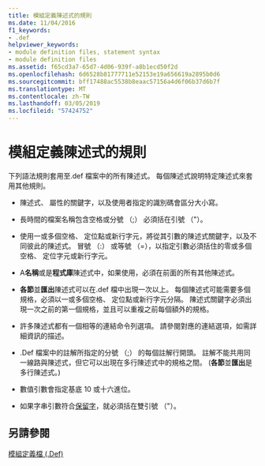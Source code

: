 ```yaml
---
title: 模組定義陳述式的規則
ms.date: 11/04/2016
f1_keywords:
- .def
helpviewer_keywords:
- module definition files, statement syntax
- module definition files
ms.assetid: f65cd3a7-65d7-4d06-939f-a8b1ecd50f2d
ms.openlocfilehash: 6d6528b81777711e52153e19a656619a2895b0d6
ms.sourcegitcommit: bff17488ac5538b8eaac57156a4d6f06b37d6b7f
ms.translationtype: MT
ms.contentlocale: zh-TW
ms.lasthandoff: 03/05/2019
ms.locfileid: "57424752"
---
```

# <a name="rules-for-module-definition-statements"></a>模組定義陳述式的規則

下列語法規則套用至.def 檔案中的所有陳述式。 每個陳述式說明特定陳述式來套用其他規則。

- 陳述式、 屬性的關鍵字，以及使用者指定的識別碼會區分大小寫。

- 長時間的檔案名稱包含空格或分號 （;） 必須括在引號 （"）。

- 使用一或多個空格、 定位點或新行字元，將從其引數的陳述式關鍵字，以及不同彼此的陳述式。 冒號 （:） 或等號 （=），以指定引數必須括住的零或多個空格、 定位字元或新行字元。

- A**名稱**或是**程式庫**陳述式中，如果使用，必須在前面的所有其他陳述式。

- **各節**並**匯出**陳述式可以在.def 檔中出現一次以上。 每個陳述式可能需要多個規格，必須以一或多個空格、 定位點或新行字元分隔。 陳述式關鍵字必須出現一次之前的第一個規格，並且可以重複之前每個額外的規格。

- 許多陳述式都有一個相等的連結命令列選項。 請參閱對應的連結選項，如需詳細資訊的描述。

- .Def 檔案中的註解所指定的分號 （;） 的每個註解行開頭。 註解不能共用同一線路與陳述式，但它可以出現在多行陳述式中的規格之間。 (**各節**並**匯出**是多行陳述式。)

- 數值引數會指定基底 10 或十六進位。

- 如果字串引數符合[保留字](../../build/reference/reserved-words.md)，就必須括在雙引號 （"）。

## <a name="see-also"></a>另請參閱

[模組定義檔 (.Def)](../../build/reference/module-definition-dot-def-files.md)
